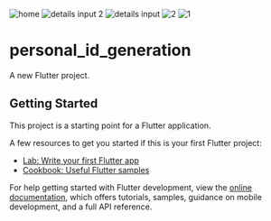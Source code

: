 ![home](https://github.com/AhmedAElghareeb/Simple-ID-Generation/assets/112869283/f8042126-09e0-4d98-bc71-1f9a0c905539)
![details input 2](https://github.com/AhmedAElghareeb/Simple-ID-Generation/assets/112869283/0b71d4d0-e671-40ab-b39f-b420b2d223f6)
![details input](https://github.com/AhmedAElghareeb/Simple-ID-Generation/assets/112869283/1bf1168f-af8a-4006-9c5b-46d272e3848e)
![2](https://github.com/AhmedAElghareeb/Simple-ID-Generation/assets/112869283/d3e3ca00-c93b-4d3b-b9e5-3af0a285c1a9)
![1](https://github.com/AhmedAElghareeb/Simple-ID-Generation/assets/112869283/e311b7b1-37ef-4d76-b705-948c53e1fb1f)
# personal_id_generation

A new Flutter project.

## Getting Started

This project is a starting point for a Flutter application.

A few resources to get you started if this is your first Flutter project:

- [Lab: Write your first Flutter app](https://docs.flutter.dev/get-started/codelab)
- [Cookbook: Useful Flutter samples](https://docs.flutter.dev/cookbook)

For help getting started with Flutter development, view the
[online documentation](https://docs.flutter.dev/), which offers tutorials,
samples, guidance on mobile development, and a full API reference.
